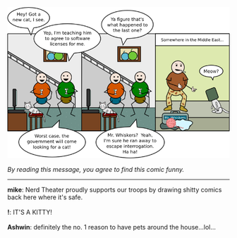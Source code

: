 <!--
.. title: Gentlemen, The Cat is in the Bag
.. slug: gentlemen-the-cat-is-in-the-bag
.. date: 2009/05/10 00:00:00
.. tags: 
.. link: 
.. description: 
-->

<a href='gentlemen-the-cat-is-in-the-bag.html' title='View comments'>
<img class='comic' src='../assets/comics/20090510.png' />
</a>

<em>By reading this message, you agree to find this comic funny.</em>

<!-- TEASER_END -->
<hr />

<div class='comments'>
<b>mike</b>: Nerd Theater proudly supports our troops by drawing shitty comics back here where it's safe.<br /><br />
<b>!</b>: IT'S A KITTY!<br /><br />
<b>Ashwin</b>: definitely the no. 1 reason to have pets around the house...lol...<br /><br />
</div>

